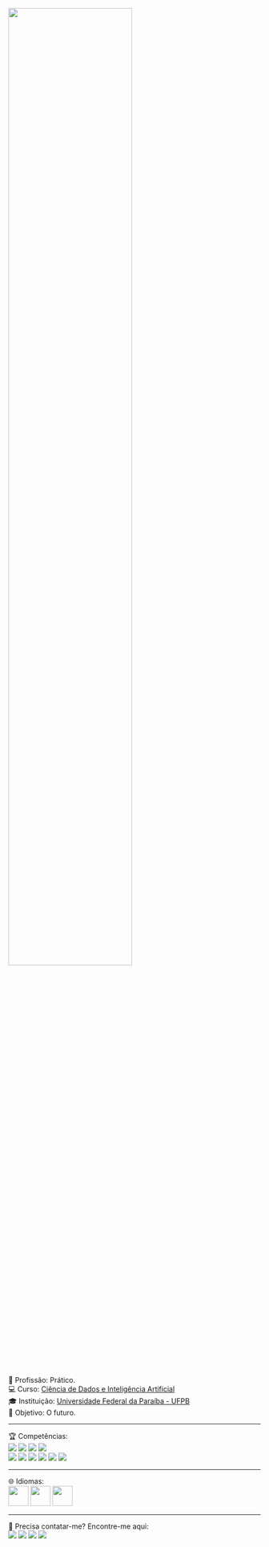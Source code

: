 <p>  
  <img src="https://natalpilots.com/imagens/imagem_github_readmeX.gif" width="70%"/><br/>
  🚢 Profissão: Prático.<br/>
  💻 Curso: <a href="https://sigaa.ufpb.br/sigaa/public/curso/portal.jsf?id=14289031&lc=pt_BR" target="_blank">Ciência de Dados e Inteligência Artificial</a><br/>
  🎓 Instituição: <a href="https://www.ufpb.br/" target="_blank">Universidade Federal da Paraíba - UFPB</a><br/>
  🎯 Objetivo: O futuro.
</p>
<hr>
<p>
  🏆 Competências:<br/>
  <img src="https://img.shields.io/badge/-Visual%20Studio%20Code-23A9F2?style=for-the-badge&logo=Visual%20Studio%20Code&logoColor=white"/>
  <img src="https://img.shields.io/badge/-Github-181717?style=for-the-badge&logo=GitHub&logoColor=white"/>
  <img src="https://img.shields.io/badge/-Git-F44D27?style=for-the-badge&logo=Git&logoColor=white"/>
  <img src="https://img.shields.io/badge/-MySQL-F29111?style=for-the-badge&logo=MySQL&logoColor=white"/><br/>
  <img src="https://img.shields.io/badge/-Notion-000000?style=for-the-badge&logo=Notion&logoColor=white"/>
  <img src="https://img.shields.io/badge/-HTML5-E34F26?style=for-the-badge&logo=HTML5&logoColor=white"/>
  <img src="https://img.shields.io/badge/-CSS3-1572B6?style=for-the-badge&logo=CSS3&logoColor=white"/>
  <img src="https://img.shields.io/badge/PHP-777BB4?style=for-the-badge&logo=php&logoColor=white"/>
  <img src="https://img.shields.io/badge/Python-FFD43B?style=for-the-badge&logo=python&logoColor=blue"/>
  <img src="https://img.shields.io/badge/C-00599C?style=for-the-badge&logo=c&logoColor=white"/>
</p>
<hr>
<p>
  🌐 Idiomas:<br/>
  <img src="https://img.icons8.com/color/256/brazil.png" width="40px"/>
  <img src="https://img.icons8.com/color/256/usa.png" width="40px"/>
  <img src="https://img.icons8.com/color/256/france.png" width="40px"/>
</p>
<hr>
<p>
  📣 Precisa contatar-me? Encontre-me aqui:<br/>
  <a href="mailto:igo.silva@academico.ufpb.br"><img src="https://img.shields.io/badge/e‑mail-D14836.svg?style=for-the-badge&logo=GMail&logoColor=white"/></a>
  <a href="https://www.linkedin.com/in/igo-silva-977a19266/"><img src="https://img.shields.io/badge/linkedin-0077B5.svg?style=for-the-badge&logo=linkedin&logoColor=white"/></a>
  <a href="https://www.youtube.com/igosilva"><img src="https://img.shields.io/badge/YouTube-red?style=for-the-badge&logo=youtube&logoColor=white"/></a>
  <a href="https://steamcommunity.com/id/praticoigo/"><img src="https://img.shields.io/badge/Steam-000000?style=for-the-badge&logo=steam&logoColor=white"/></a>
</p>


